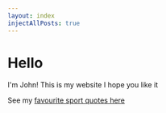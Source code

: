 ```yaml
---
layout: index
injectAllPosts: true
---
```

# Hello

I'm John! 
This is my website I hope you like it

See my [favourite sport quotes here](/sport_quotes)



